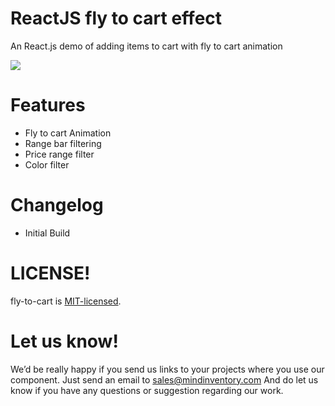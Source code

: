 # ReactJS fly to cart effect
An React.js demo of adding items to cart with fly to cart animation

![](./fly-to-cart.gif)

# Features

  * Fly to cart Animation
  * Range bar filtering
  * Price range filter
  * Color filter
    
# Changelog

  * Initial Build

# LICENSE!

fly-to-cart is [MIT-licensed](https://github.com/Mindinventory/fly-to-cart/blob/master/LICENSE).

# Let us know!
We’d be really happy if you send us links to your projects where you use our component. Just send an email to sales@mindinventory.com And do let us know if you have any questions or suggestion regarding our work.
